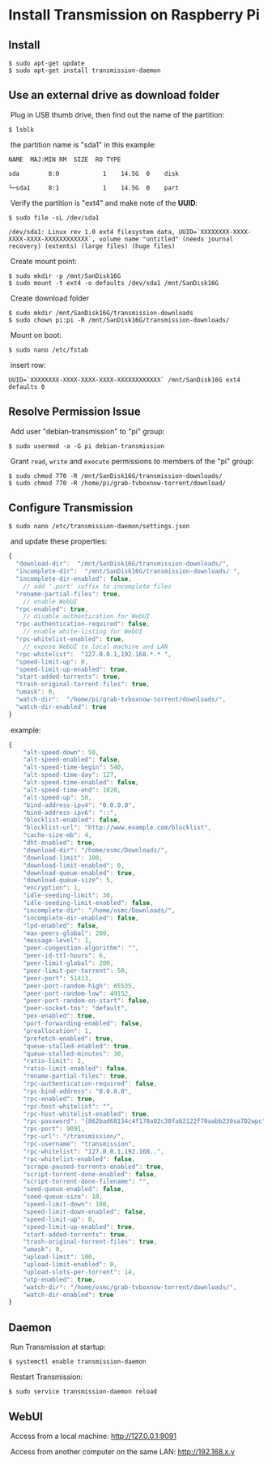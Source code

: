 # Install Transmission on Raspberry Pi

## Install

```shell
$ sudo apt-get update
$ sudo apt-get install transmission-daemon
```

## Use an external drive as download folder

​		Plug in USB thumb drive, then find out the name of the partition:
```shell
$ lsblk
```

​		the partition name is "sda1" in this example:

```
NAME  MAJ:MIN RM  SIZE  RO TYPE

sda        8:0            1    14.5G  0    disk

└─sda1     8:1            1    14.5G  0    part

```

​		Verify the partition is "ext4" and make note of the **UUID**:
```shell
$ sudo file -sL /dev/sda1
```

```
/dev/sda1: Linux rev 1.0 ext4 filesystem data, UUID=`XXXXXXXX-XXXX-XXXX-XXXX-XXXXXXXXXXXX`, volume name "untitled" (needs journal recovery) (extents) (large files) (huge files)
```

​		Create mount point:

```shell
$ sudo mkdir -p /mnt/SanDisk16G
$ sudo mount -t ext4 -o defaults /dev/sda1 /mnt/SanDisk16G
```


​		Create download folder
```shell
$ sudo mkdir /mnt/SanDisk16G/transmission-downloads
$ sudo chown pi:pi -R /mnt/SanDisk16G/transmission-downloads/
```

​		Mount on boot:

```shell
$ sudo nano /etc/fstab
```

​		insert row:

```
UUID=`XXXXXXXX-XXXX-XXXX-XXXX-XXXXXXXXXXXX` /mnt/SanDisk16G ext4 defaults 0
```

## Resolve Permission Issue
​		Add user "debian-transmission" to "pi" group:

```shell
$ sudo usermod -a -G pi debian-transmission
```

​		Grant `read`, `write` and `execute` permissions to members of the "pi" group:

```shell
$ sudo chmod 770 -R /mnt/SanDisk16G/transmission-downloads/
$ sudo chmod 770 -R /home/pi/grab-tvboxnow-torrent/download/
```

## Configure Transmission
```shell
$ sudo nano /etc/transmission-daemon/settings.json
```
​		and update these properties:

```javascript
{
  "download-dir":  "/mnt/SanDisk16G/transmission-downloads/",
  "incomplete-dir":  "/mnt/SanDisk16G/transmission-downloads/ ",
  "incomplete-dir-enabled": false,
    // add '.part' suffix to incomplete files
  "rename-partial-files": true,
    // enable WebUI
  "rpc-enabled": true,
    // disable authentication for WebUI
  "rpc-authentication-required": false,
    // enable white-listing for WebUI
  "rpc-whitelist-enabled": true,
    // expose WebUI to local machine and LAN
  "rpc-whitelist":  "127.0.0.1,192.168.*.* ",
  "speed-limit-up": 0,
  "speed-limit-up-enabled": true,
  "start-added-torrents": true,
  "trash-original-torrent-files": true,
  "umask": 0,
  "watch-dir":  "/home/pi/grab-tvboxnow-torrent/downloads/",
  "watch-dir-enabled": true
}
```

​		example:

```javascript
{
    "alt-speed-down": 50,
    "alt-speed-enabled": false,
    "alt-speed-time-begin": 540,
    "alt-speed-time-day": 127,
    "alt-speed-time-enabled": false,
    "alt-speed-time-end": 1020,
    "alt-speed-up": 50,
    "bind-address-ipv4": "0.0.0.0",
    "bind-address-ipv6": "::",
    "blocklist-enabled": false,
    "blocklist-url": "http://www.example.com/blocklist",
    "cache-size-mb": 4,
    "dht-enabled": true,
    "download-dir": "/home/osmc/Downloads/",
    "download-limit": 100,
    "download-limit-enabled": 0,
    "download-queue-enabled": true,
    "download-queue-size": 5,
    "encryption": 1,
    "idle-seeding-limit": 30,
    "idle-seeding-limit-enabled": false,
    "incomplete-dir": "/home/osmc/Downloads/",
    "incomplete-dir-enabled": false,
    "lpd-enabled": false,
    "max-peers-global": 200,
    "message-level": 1,
    "peer-congestion-algorithm": "",
    "peer-id-ttl-hours": 6,
    "peer-limit-global": 200,
    "peer-limit-per-torrent": 50,
    "peer-port": 51413,
    "peer-port-random-high": 65535,
    "peer-port-random-low": 49152,
    "peer-port-random-on-start": false,
    "peer-socket-tos": "default",
    "pex-enabled": true,
    "port-forwarding-enabled": false,
    "preallocation": 1,
    "prefetch-enabled": true,
    "queue-stalled-enabled": true,
    "queue-stalled-minutes": 30,
    "ratio-limit": 2,
    "ratio-limit-enabled": false,
    "rename-partial-files": true,
    "rpc-authentication-required": false,
    "rpc-bind-address": "0.0.0.0",
    "rpc-enabled": true,
    "rpc-host-whitelist": "",
    "rpc-host-whitelist-enabled": true,
    "rpc-password": "{862bad68154c4f178a02c38fa62122f70aabb230sa7D2wpc",
    "rpc-port": 9091,
    "rpc-url": "/transmission/",
    "rpc-username": "transmission",
    "rpc-whitelist": "127.0.0.1,192.168..",
    "rpc-whitelist-enabled": false,
    "scrape-paused-torrents-enabled": true,
    "script-torrent-done-enabled": false,
    "script-torrent-done-filename": "",
    "seed-queue-enabled": false,
    "seed-queue-size": 10,
    "speed-limit-down": 100,
    "speed-limit-down-enabled": false,
    "speed-limit-up": 0,
    "speed-limit-up-enabled": true,
    "start-added-torrents": true,
    "trash-original-torrent-files": true,
    "umask": 0,
    "upload-limit": 100,
    "upload-limit-enabled": 0,
    "upload-slots-per-torrent": 14,
    "utp-enabled": true,
    "watch-dir": "/home/osmc/grab-tvboxnow-torrent/downloads/",
    "watch-dir-enabled": true
}
```

## Daemon

​		Run Transmission at startup:

```shell
$ systemctl enable transmission-daemon
```
​		Restart Transmission:

```shell
$ sudo service transmission-daemon reload
```

## WebUI

​		Access from a local machine: http://127.0.0.1:9091

​		Access from another computer on the same LAN: http://192.168.x.y